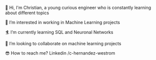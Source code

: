🌈 Hi, I'm Christian, a young curious engineer who is constantly learning about different topics

🔰 I’m interested in working in Machine Learning projects

🏄 I’m currently learning SQL and Neuronal Networks

🚀 I’m looking to collaborate on machine learning projects

😎 How to reach me? Linkedin /c-hernandez-westrom 
